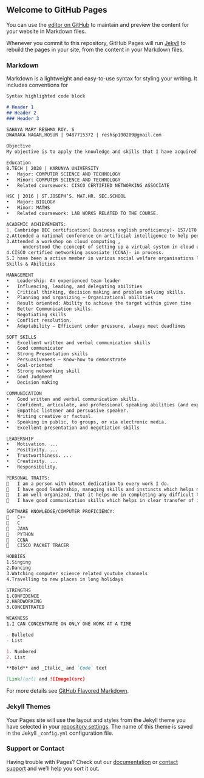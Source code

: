 ## Welcome to GitHub Pages

You can use the [editor on GitHub](https://github.com/ur16cs064/reshma.github.io/edit/master/index.md) to maintain and preview the content for your website in Markdown files.

Whenever you commit to this repository, GitHub Pages will run [Jekyll](https://jekyllrb.com/) to rebuild the pages in your site, from the content in your Markdown files.

### Markdown

Markdown is a lightweight and easy-to-use syntax for styling your writing. It includes conventions for

```markdown
Syntax highlighted code block

# Header 1
## Header 2
### Header 3

SAHAYA MARY RESHMA ROY. S
DWARAKA NAGAR,HOSUR | 9487715372 | reshsp190209@gmail.com

Objective
My objective is to apply the knowledge and skills that I have acquired to the fullest for the development for the organization, so that the organization steps ahead every day.

Education
B.TECH | 2020 | KARUNYA UNIVERSITY
•	Major: COMPUTER SCIENCE AND TECHNOLOGY
•	Minor: COMPUTER SCIENCE AND TECHNOLOGY
•	Related coursework: CISCO CERTIFIED NETWORKING ASSOCIATE

HSC | 2016 | ST.JOSEPH’S. MAT.HR. SEC.SCHOOL
•	Major: BIOLOGY
•	Minor: MATHS
•	Related coursework: LAB WORKS RELATED TO THE COURSE.

ACADEMIC ACHIEVEMENTS:
1. Cambridge BEC certification( Business english proficiency)- 157/170
2.Attended a national conference on artificial intelligence to help people ith disabilities.
3.Attended a workshop on cloud computing ,
      understood the cconcept of setting up a virtual system in cloud using the google cloud platform.
4.CISCO certified networking assosiate (CCNA)- in process.
5.I have been a active member in various social welfare organisations like NSS,ROTARACT,CMCA.
Skills & Abilities

MANAGEMENT
•	Leadership: An experienced team leader
•	Influencing, leading, and delegating abilities
•	Critical thinking, decision making and problem solving skills.
•	Planning and organizing – Organizational abilities
•	Result oriented: Ability to achieve the target within given time
•	Better Communication skills.
•	Negotiating skills
•	Conflict resolution.
•	Adaptability – Efficient under pressure, always meet deadlines

SOFT SKILLS
•	Excellent written and verbal communication skills
•	Good communicator
•	Strong Presentation skills
•	Persuasiveness – Know-how to demonstrate
•	Goal-oriented
•	Strong networking skill
•	Good Judgment
•	Decision making
	
COMMUNICATION
•	Good written and verbal communication skills.
•	Confident, articulate, and professional speaking abilities (and experience)
•	Empathic listener and persuasive speaker.
•	Writing creative or factual.
•	Speaking in public, to groups, or via electronic media.
•	Excellent presentation and negotiation skills

LEADERSHIP
•	Motivation. ...
•	Positivity. ...
•	Trustworthiness. ...
•	Creativity. ...
•	Responsibility.

PERSONAL TRAITS:
	I am a person with utmost dedication to every work I do.
	I have good leadership, managing skills and instincts which helps me in co-ordinate people and get the work done.
	I am well organized, that it helps me in completing any difficult task within specified time.
	I have good communication skills which helps in clear transfer of information to people.

SOFTWARE KNOWLEDGE/COMPUTER PROFICIENCY:
	C++
	C
	JAVA
	PYTHON
	CCNA
	CISCO PACKET TRACER

HOBBIES
1.Singing
2.Dancing
3.Watching computer science related youtube channels
4.Travelling to new places in long holidays

STRENGTHS
1.CONFIDENCE
2.HARDWORKING
3.CONCENTRATED

WEAKNESS
1.I CAN CONCENTRATE ON ONLY ONE WORK AT A TIME

- Bulleted
- List

1. Numbered
2. List

**Bold** and _Italic_ and `Code` text

[Link](url) and ![Image](src)
```

For more details see [GitHub Flavored Markdown](https://guides.github.com/features/mastering-markdown/).

### Jekyll Themes

Your Pages site will use the layout and styles from the Jekyll theme you have selected in your [repository settings](https://github.com/ur16cs064/reshma.github.io/settings). The name of this theme is saved in the Jekyll `_config.yml` configuration file.

### Support or Contact

Having trouble with Pages? Check out our [documentation](https://help.github.com/categories/github-pages-basics/) or [contact support](https://github.com/contact) and we’ll help you sort it out.

